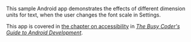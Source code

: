 This sample Android app demonstrates
the effects of different dimension units for text, when the user changes
the font scale in Settings.

This app is covered in 
[the chapter on accessibility](https://commonsware.com/Android/previews/focus-management-and-accessibility)
in [*The Busy Coder's Guide to Android Development*](https://commonsware.com/Android/).

